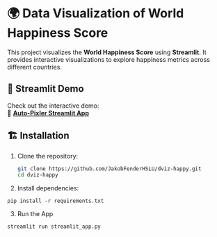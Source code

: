 # 🌍 Data Visualization of World Happiness Score  

This project visualizes the **World Happiness Score** using **Streamlit**. It provides interactive visualizations to explore happiness metrics across different countries.  

## 🚀 Streamlit Demo  
Check out the interactive demo:  
🔗 **[Auto-Pixler Streamlit App](https://auto-pixler.streamlit.app)**  

## 🏗️ Installation  
1. Clone the repository:  
   ```bash
   git clone https://github.com/JakobFenderHSLU/dviz-happy.git
   cd dviz-happy
   ```
2. Install dependencies:
  ```
  pip install -r requirements.txt
  ```
3. Run the App
  ```bash
  streamlit run streamlit_app.py
  ```
